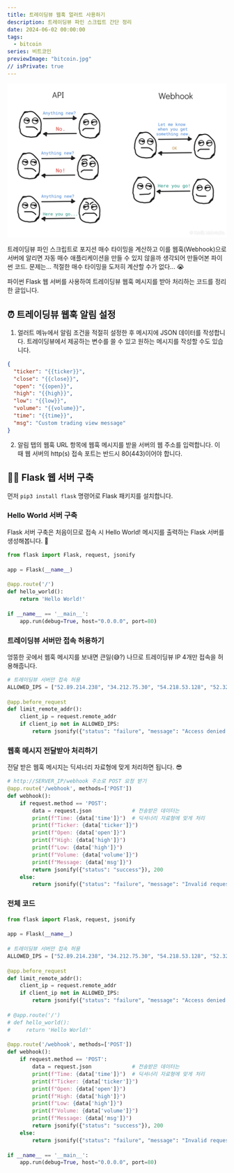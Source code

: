 ```yaml
---
title: 트레이딩뷰 웹훅 얼러트 사용하기
description: 트레이딩뷰 파인 스크립트 간단 정리
date: 2024-06-02 00:00:00
tags:
  - bitcoin
series: 비트코인
previewImage: "bitcoin.jpg"
// isPrivate: true
---
```


![Webhook](./images/webhook.webp)

트레이딩뷰 파인 스크립트로 포지션 매수 타이밍을 계산하고 이를 웹훅(Webhook)으로 서버에 알리면 자동 매수 애플리케이션을 만들 수 있지 않을까 생각되어 만들어본 파이썬 코드. 문제는... 적절한 매수 타이밍을 도저히 계산할 수가 없다... 😭

파이썬 Flask 웹 서버를 사용하여 트레이딩뷰 웹훅 메시지를 받아 처리하는 코드를 정리한 글입니다.


## ⏰ 트레이딩뷰 웹훅 알림 설정

1. 얼러트 메뉴에서 알림 조건을 적절히 설정한 후 메시지에 JSON 데이터를 작성합니다. 트레이딩뷰에서 제공하는 변수를 쓸 수 있고 원하는 메시지를 작성할 수도 있습니다.

```json
{
  "ticker": "{{ticker}}",
  "close": "{{close}}",
  "open": "{{open}}",
  "high": "{{high}}",
  "low": "{{low}}",
  "volume": "{{volume}}",
  "time": "{{time}}",
  "msg": "Custom trading view message"
}
```

2. 알림 탭의 웹훅 URL 항목에 웹훅 메시지를 받을 서버의 웹 주소를 입력합니다. 이 때 웹 서버의 http(s) 접속 포트는 반드시 80(443)이어야 합니다.


## 🧑‍💻 Flask 웹 서버 구축

먼저 `pip3 install flask` 명령어로 Flask 패키지를 설치합니다.

### Hello World 서버 구축

Flask 서버 구축은 처음이므로 접속 시 Hello World! 메시지를 출력하는 Flask 서버를 생성해봅니다. 🙂

```python
from flask import Flask, request, jsonify

app = Flask(__name__)

@app.route('/')
def hello_world():
    return 'Hello World!'

if __name__ == '__main__':
    app.run(debug=True, host="0.0.0.0", port=80)
```

### 트레이딩뷰 서버만 접속 허용하기

엉뚱한 곳에서 웹훅 메시지를 보내면 큰일(😅?) 나므로 트레이딩뷰 IP 4개만 접속을 허용해줍니다.

```python
# 트레이딩뷰 서버만 접속 허용
ALLOWED_IPS = ["52.89.214.238", "34.212.75.30", "54.218.53.128", "52.32.178.7"]

@app.before_request
def limit_remote_addr():
    client_ip = request.remote_addr
    if client_ip not in ALLOWED_IPS:
        return jsonify({"status": "failure", "message": "Access denied."}), 403
```

### 웹훅 메시지 전달받아 처리하기

전달 받은 웹훅 메시지는 딕셔너리 자료형에 맞게 처리하면 됩니다. 😎

```python
# http://SERVER_IP/webhook 주소로 POST 요청 받기
@app.route('/webhook', methods=['POST'])
def webhook():
    if request.method == 'POST':
        data = request.json             # 전송받은 데이터는
        print(f"Time: {data['time']}")  # 딕셔너리 자료형에 맞게 처리
        print(f"Ticker: {data['ticker']}")
        print(f"Open: {data['open']}")
        print(f"High: {data['high']}")
        print(f"Low: {data['high']}")
        print(f"Volume: {data['volume']}")
        print(f"Message: {data['msg']}")
        return jsonify({"status": "success"}), 200
    else:
        return jsonify({"status": "failure", "message": "Invalid request method"}), 400
```

### 전체 코드

```python
from flask import Flask, request, jsonify

app = Flask(__name__)

# 트레이딩뷰 서버만 접속 허용
ALLOWED_IPS = ["52.89.214.238", "34.212.75.30", "54.218.53.128", "52.32.178.7"]

@app.before_request
def limit_remote_addr():
    client_ip = request.remote_addr
    if client_ip not in ALLOWED_IPS:
        return jsonify({"status": "failure", "message": "Access denied."}), 403

# @app.route('/')
# def hello_world():
#     return 'Hello World!'

@app.route('/webhook', methods=['POST'])
def webhook():
    if request.method == 'POST':
        data = request.json             # 전송받은 데이터는
        print(f"Time: {data['time']}")  # 딕셔너리 자료형에 맞게 처리
        print(f"Ticker: {data['ticker']}")
        print(f"Open: {data['open']}")
        print(f"High: {data['high']}")
        print(f"Low: {data['high']}")
        print(f"Volume: {data['volume']}")
        print(f"Message: {data['msg']}")
        return jsonify({"status": "success"}), 200
    else:
        return jsonify({"status": "failure", "message": "Invalid request method"}), 400

if __name__ == '__main__':
    app.run(debug=True, host="0.0.0.0", port=80)
```